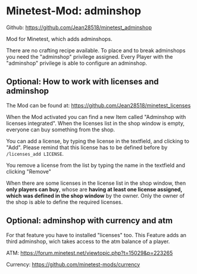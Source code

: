 # Minetest-Mod: adminshop
Github: https://github.com/Jean28518/minetest_adminshop

Mod for Minetest, which adds adminshops.

There are no crafting recipe available.
To place and to break adminshops you need the "adminshop" privilege assigned. Every Player with the "adminshop" privilege is able to configure an adminshop.

## Optional: How to work with licenses and adminshop
The Mod can be found at: https://github.com/Jean28518/minetest_licenses

When the Mod activated you can find a new Item called "Adminshop with licenses integrated".
When the licenses list in the shop window is empty, everyone can buy something
from the shop.

You can add a license, by typing the license in the textfield, and clicking to
"Add". Please remind that this license has to be defined before by `/licenses_add LICENSE`.

You remove a license from the list by typing the name in the textfield and clicking "Remove"

When there are some licenses in the license list in the shop window, then **only
players can buy**, whose are **having at least one license assigned, which was
defined in the shop window** by the owner. Only the owner of the shop is able
to define the required licenses.

## Optional: adminshop with currency and atm
For that feature you have to installed "licenses" too. This Feature adds an third adminshop, wich takes access to the atm balance of a player.

ATM: https://forum.minetest.net/viewtopic.php?t=15029&p=223265

Currency: https://github.com/minetest-mods/currency
